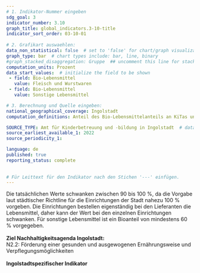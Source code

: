 ```yaml
---
# 1. Indikator-Nummer eingeben 
sdg_goal: 3 
indicator_number: 3.10
graph_title: global_indicators.3-10-title
indicator_sort_order: 03-10-01
 
# 2. Grafikart auswaehlen: 
data_non_statistical: false  # set to 'false' for chart/graph visualization 
graph_type: bar  # chart types include: bar, line, binary 
#graph_stacked_disaggregation: Gruppe  ## uncomment this line for stacked bars. eplace 'Geschlecht' with the field of aggregation. 
computation_units: Prozent 
data_start_values:  # initialize the field to be shown  
 - field: Bio-Lebensmittel 
   value: Fleisch und Wurstwaren
 - field: Bio-Lebensmittel 
   value: Sonstige Lebensmittel

# 3. Berechnung und Quelle eingeben: 
national_geographical_coverage: Ingolstadt 
computation_definitions: Anteil des Bio-Lebensmittelanteils an KiTas und Schulen in Prozent

SOURCE_TYPE: Amt für Kinderbetreuung und -bildung in Ingolstadt  # data source  
source_earliest_available_1: 2022
source_periodicity_1: 

language: de   
published: true 
reporting_status: complete
 
 
# Für Leittext für den Indikator nach den Stichen '---' einfügen. 
---
```

Die tatsächlichen Werte schwanken zwischen 90 bis 100 %, da die Vorgabe laut städtischer Richtline für die Einrichtungen der Stadt nahezu 100 % vorgeben. 
Die Einrichtungen bestellen eigenständig bei den Lieferanten die Lebensmittel, daher kann der Wert bei den einzelnen Einrichtungen schwanken. 
Für sonstige Lebensmittel ist ein Bioanteil von mindestens 60 % vorgegeben.<br>
<br>
<b>Ziel Nachhaltigkeitsagenda Ingolstadt:</b><br>
N2.2: Förderung einer gesunden und ausgewogenen Ernährungsweise und Verpflegungsmöglichkeiten<br>
<br>
<b>Ingolstadtspezifischer Indikator</b>
